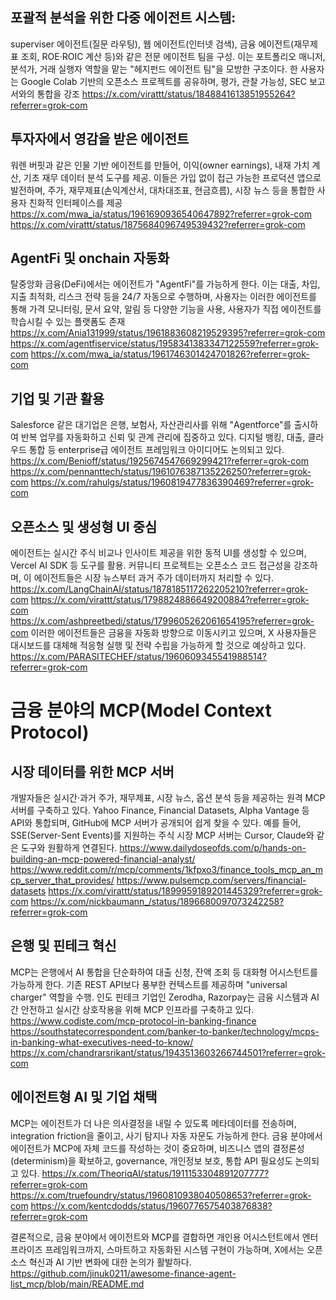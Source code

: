 포괄적 분석을 위한 다중 에이전트 시스템:
-----------------------------------------
superviser 에이전트(질문 라우팅), 웹 에이전트(인터넷 검색), 금융 에이전트(재무제표 조회, ROE·ROIC 계산 등)와 같은 전문 에이전트 팀을 구성. 이는 포트폴리오 매니저, 분석가, 거래 실행자 역할을 맡는 "헤지펀드 에이전트 팀"을 모방한 구조이다. 한 사용자는 Google Colab 기반의 오픈소스 프로젝트를 공유하며, 평가, 관찰 가능성, SEC 보고서와의 통합을 강조
https://x.com/virattt/status/1848841613851955264?referrer=grok-com

투자자에서 영감을 받은 에이전트
-----------------------------------
워렌 버핏과 같은 인물 기반 에이전트를 만들어, 이익(owner earnings), 내재 가치 계산, 기초 재무 데이터 분석 도구를 제공. 이들은 가입 없이 접근 가능한 프로덕션 앱으로 발전하며, 주가, 재무제표(손익계산서, 대차대조표, 현금흐름), 시장 뉴스 등을 통합한 사용자 친화적 인터페이스를 제공
https://x.com/mwa_ia/status/1961690936540647892?referrer=grok-com
https://x.com/virattt/status/1875684096749539432?referrer=grok-com

AgentFi 및 onchain 자동화
----------------------------
탈중앙화 금융(DeFi)에서는 에이전트가 "AgentFi"를 가능하게 한다. 이는 대출, 차입, 지출 최적화, 리스크 전략 등을 24/7 자동으로 수행하며, 사용자는 이러한 에이전트를 통해 가격 모니터링, 문서 요약, 알림 등 다양한 기능을 사용, 사용자가 직접 에이전트를 학습시킬 수 있는 플랫폼도 존재
https://x.com/Ania131999/status/1961883608219529395?referrer=grok-com
https://x.com/agentfiservice/status/1958341383347122559?referrer=grok-com
https://x.com/mwa_ia/status/1961746301424701826?referrer=grok-com

기업 및 기관 활용
------------------------------------
Salesforce 같은 대기업은 은행, 보험사, 자산관리사를 위해 "Agentforce"를 출시하여 반복 업무를 자동화하고 신뢰 및 관계 관리에 집중하고 있다. 디지털 뱅킹, 대출, 클라우드 통합 등 enterprise급 에이전트 프레임워크 아이디어도 논의되고 있다.
https://x.com/Benioff/status/1925674547669299421?referrer=grok-com
https://x.com/pennanttech/status/1961076387135226250?referrer=grok-com
https://x.com/rahulgs/status/1960819477836390469?referrer=grok-com

오픈소스 및 생성형 UI 중심
------------------------------
에이전트는 실시간 주식 비교나 인사이트 제공을 위한 동적 UI를 생성할 수 있으며, Vercel AI SDK 등 도구를 활용. 커뮤니티 프로젝트는 오픈소스 코드 접근성을 강조하며, 이 에이전트들은 시장 뉴스부터 과거 주가 데이터까지 처리할 수 있다.
https://x.com/LangChainAI/status/1878185117262205210?referrer=grok-com
https://x.com/virattt/status/1798824886649200884?referrer=grok-com  
https://x.com/ashpreetbedi/status/1799605262061654195?referrer=grok-com
이러한 에이전트들은 금융을 자동화 방향으로 이동시키고 있으며, X 사용자들은 대시보드를 대체해 적응형 실행 및 전략 수립을 가능하게 할 것으로 예상하고 있다.
https://x.com/PARASITECHEF/status/1960609345541988514?referrer=grok-com

금융 분야의 MCP(Model Context Protocol)
=========================

시장 데이터를 위한 MCP 서버
----------------------------
개발자들은 실시간·과거 주가, 재무제표, 시장 뉴스, 옵션 분석 등을 제공하는 원격 MCP 서버를 구축하고 있다. Yahoo Finance, Financial Datasets, Alpha Vantage 등 API와 통합되며, GitHub에 MCP 서버가 공개되어 쉽게 찾을 수 있다. 예를 들어, SSE(Server-Sent Events)를 지원하는 주식 시장 MCP 서버는 Cursor, Claude와 같은 도구와 원활하게 연결된다.
https://www.dailydoseofds.com/p/hands-on-building-an-mcp-powered-financial-analyst/
https://www.reddit.com/r/mcp/comments/1kfpxo3/finance_tools_mcp_an_mcp_server_that_provides/
https://www.pulsemcp.com/servers/financial-datasets
https://x.com/virattt/status/1899959189201445329?referrer=grok-com
https://x.com/nickbaumann_/status/1896680097073242258?referrer=grok-com

은행 및 핀테크 혁신
--------------------------------
 MCP는 은행에서 AI 통합을 단순화하여 대출 신청, 잔액 조회 등 대화형 어시스턴트를 가능하게 한다. 기존 REST API보다 풍부한 컨텍스트를 제공하며 "universal charger" 역할을 수행. 인도 핀테크 기업인 Zerodha, Razorpay는 금융 시스템과 AI 간 안전하고 실시간 상호작용을 위해 MCP 인프라를 구축하고 있다.
https://www.codiste.com/mcp-protocol-in-banking-finance
https://southstatecorrespondent.com/banker-to-banker/technology/mcps-in-banking-what-executives-need-to-know/
https://x.com/chandrarsrikant/status/1943513603266744501?referrer=grok-com

에이전트형 AI 및 기업 채택
---------------------------------
MCP는 에이전트가 더 나은 의사결정을 내릴 수 있도록 메타데이터를 전송하며, integration friction을 줄이고, 사기 탐지나 자동 자문도 가능하게 한다. 금융 분야에서 에이전트가 MCP에 자체 코드를 작성하는 것이 중요하며, 비즈니스 앱의 결정론성(determinism)을 확보하고, governance, 개인정보 보호, 통합 API 필요성도 논의되고 있다. 
https://x.com/TheoriqAI/status/1911153304891207777?referrer=grok-com
https://x.com/truefoundry/status/1960810938040508653?referrer=grok-com
https://x.com/kentcdodds/status/1960776575403876838?referrer=grok-com

결론적으로, 금융 분야에서 에이전트와 MCP를 결합하면 개인용 어시스턴트에서 엔터프라이즈 프레임워크까지, 스마트하고 자동화된 시스템 구현이 가능하며, X에서는 오픈소스 혁신과 AI 기반 변화에 대한 논의가 활발하다.
https://github.com/jinuk0211/awesome-finance-agent-list_mcp/blob/main/README.md
